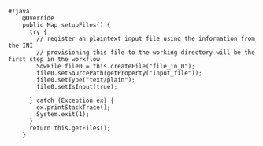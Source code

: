 <pre><code>#!java
    @Override
    public Map<String, SqwFile> setupFiles() {
      try {
        // register an plaintext input file using the information from the INI
        // provisioning this file to the working directory will be the first step in the workflow
        SqwFile file0 = this.createFile("file_in_0");
        file0.setSourcePath(getProperty("input_file"));
        file0.setType("text/plain");
        file0.setIsInput(true);

      } catch (Exception ex) {
        ex.printStackTrace();
        System.exit(1);
      }
      return this.getFiles();
    }

</code></pre>
